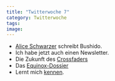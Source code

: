 ```yaml
---
title: "Twitterwoche 7"
category: Twitterwoche
tags: 
image: 
---
```


* [Alice Schwarzer](http://www.aliceschwarzer.de/) schreibt Bushido.
* Ich habe jetzt auch einen Newsletter.
* Die Zukunft des [Crossfaders](http://faild.de/2010/02/die-zukunft/)
* Das [Equinox-Dossier](http://dossierjournal.com/music/equinox-records/)
* Lernt mich [kennen](http://www.mzee.com/wall/index.php?artikel=100103071).
